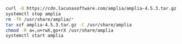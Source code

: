 ﻿```sh
curl -O https://cdn.lacunasoftware.com/amplia/amplia-4.5.3.tar.gz
systemctl stop amplia
rm -fR /usr/share/amplia/*
tar xzf amplia-4.5.3.tar.gz -C /usr/share/amplia
chmod -R a=,u+rwX,go+rX /usr/share/amplia
systemctl start amplia
```
